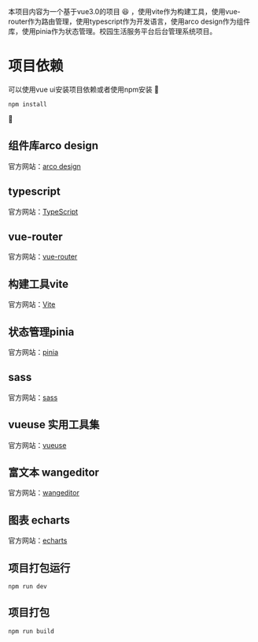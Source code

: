 本项目内容为一个基于vue3.0的项目 :satisfied: ，使用vite作为构建工具，使用vue-router作为路由管理，使用typescript作为开发语言，使用arco design作为组件库，使用pinia作为状态管理。校园生活服务平台后台管理系统项目。
# 项目依赖
可以使用vue ui安装项目依赖或者使用npm安装 :memo:
```
npm install
```
:rocket:
## 组件库arco design
官方网站：[arco design](https://arco.design/)
## typescript
官方网站：[TypeScript](https://www.typescriptlang.org/)
## vue-router
官方网站：[vue-router](https://next.router.vuejs.org/zh/index.html)
## 构建工具vite
官方网站：[Vite](https://vitejs.dev/)
## 状态管理pinia
官方网站：[pinia](https://pinia.vuejs.org/zh/)
## sass
官方网站：[sass](https://www.sass.hk/)
## vueuse 实用工具集
官方网站：[vueuse](https://www.vueusejs.com/)
## 富文本 wangeditor
官方网站：[wangeditor](https://www.wangeditor.com/)
## 图表 echarts
官方网站：[echarts](https://echarts.apache.org/zh/index.html)
## 项目打包运行
```项目打包运行
npm run dev
```
## 项目打包
```项目打包
npm run build
```

